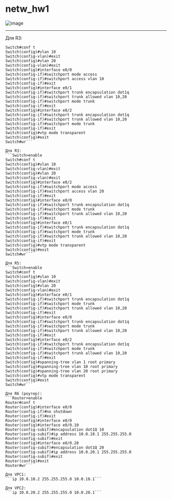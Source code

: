 # netw_hw1

![image](https://user-images.githubusercontent.com/68617720/206919534-3cd305a9-8856-451f-9919-0203b1c7f457.png)

____

Для R3:
```Switch>enable
Switch#conf t
Switch(config)#vlan 10
Switch(config-vlan)#exit
Switch(config)#vlan 20
Switch(config-vlan)#exit
Switch(config)#interface e0/0
Switch(config-if)#switchport mode access
Switch(config-if)#switchport access vlan 10
Switch(config-if)#exit
Switch(config)#interface e0/1
Switch(config-if)#switchport trunk encapsulation dot1q
Switch(config-if)#switchport trunk allowed vlan 10,20
Switch(config-if)#switchport mode trunk
Switch(config-if)#exit
Switch(config)#interface e0/2
Switch(config-if)#switchport trunk encapsulation dot1q
Switch(config-if)#switchport trunk allowed vlan 10,20
Switch(config-if)#switchport mode trunk
Switch(config-if)#exit
Switch(config)#vtp mode transparent
Switch(config)#exit
Switch#wr```

Для R3:
```Switch>enable
Switch#conf t
Switch(config)#vlan 10
Switch(config-vlan)#exit
Switch(config)#vlan 20
Switch(config-vlan)#exit
Switch(config)#interface e0/2
Switch(config-if)#switchport mode access
Switch(config-if)#switchport access vlan 20
Switch(config-if)#exit
Switch(config)#interface e0/0
Switch(config-if)#switchport trunk encapsulation dot1q
Switch(config-if)#switchport mode trunk
Switch(config-if)#switchport trunk allowed vlan 10,20
Switch(config-if)#exit
Switch(config)#interface e0/1
Switch(config-if)#switchport trunk encapsulation dot1q
Switch(config-if)#switchport mode trunk
Switch(config-if)#switchport trunk allowed vlan 10,20
Switch(config-if)#exit
Switch(config)#vtp mode transparent
Switch(config)#exit
Switch#wr```

Для R5:
```Switch>enable
Switch#conf t
Switch(config)#vlan 10
Switch(config-vlan)#exit
Switch(config)#vlan 20
Switch(config-vlan)#exit
Switch(config)#interface e0/1
Switch(config-if)#switchport trunk encapsulation dot1q
Switch(config-if)#switchport mode trunk
Switch(config-if)#switchport trunk allowed vlan 10,20
Switch(config-if)#exit
Switch(config)#interface e0/0
Switch(config-if)#switchport trunk encapsulation dot1q
Switch(config-if)#switchport mode trunk
Switch(config-if)#switchport trunk allowed vlan 10,20
Switch(config-if)#exit
Switch(config)#interface e0/2
Switch(config-if)#switchport trunk encapsulation dot1q
Switch(config-if)#switchport mode trunk
Switch(config-if)#switchport trunk allowed vlan 10,20
Switch(config-if)#exit
Switch(config)#spanning-tree vlan 1 root primary
Switch(config)#spanning-tree vlan 10 root primary
Switch(config)#spanning-tree vlan 20 root primary
Switch(config)#vtp mode transparent
Switch(config)#exit
Switch#wr```

Для R6 (роутер):
```Router>enable
Router#conf t
Router(config)#interface e0/0
Router(config-if)#no shutdown
Router(config-if)#exit
Router(config)#interface e0/0
Router(config)#interface e0/0.10
Router(config-subif)#encapsulation dot1Q 10
Router(config-subif)#ip address 10.0.10.1 255.255.255.0
Router(config-subif)#exit
Router(config)#interface e0/0.20
Router(config-subif)#encapsulation dot1Q 20
Router(config-subif)#ip address 10.0.20.1 255.255.255.0
Router(config-subif)#exit
Router(config)#exit
Router#wr```

Для VPC1:
```ip 10.0.10.2 255.255.255.0 10.0.10.1```

Для VPC2:
```ip 10.0.20.2 255.255.255.0 10.0.20.1```
